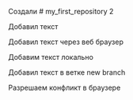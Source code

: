 ﻿ Создали # my_first_repository 2

Добавил текст

Добавил текст через веб браузер

Добавим текст локально

Добавил текст в ветке new branch


Разрешаем конфликт в браузере

